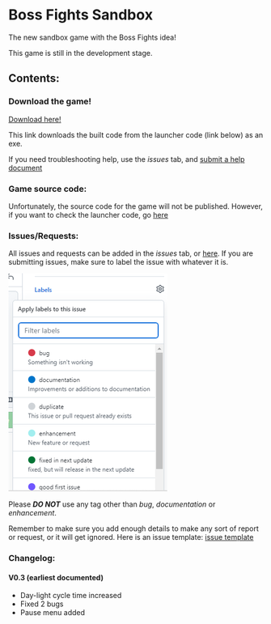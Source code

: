 # Boss Fights Sandbox

The new sandbox game with the Boss Fights idea!

This game is still in the development stage.

## Contents:



### Download the game!
[Download here!](https://drive.google.com/uc?export=download&confirm=yTib&id=1qrpe0llZtW-_Pc8Lw_tWTllHh0ynKe6p)

This link downloads the built code from the launcher code (link below) as an exe.

If you need troubleshooting help, use the _issues_ tab, and [submit a help document]()

### Game source code:
Unfortunately, the source code for the game will not be published. However, if you want to check the launcher code, go [here](https://github.com/MM4096/Boss-Fights-Sandbox/blob/main/main.py)


### Issues/Requests:
All issues and requests can be added in the *issues* tab, or [here](https://github.com/MM4096/Boss-Fights-Sandbox/issues). If you are submitting issues, make sure to label the issue with whatever it is.

![img.png](img.png)

Please **_DO NOT_** use any tag other than _bug_, _documentation_ or _enhancement_.

Remember to make sure you add enough details to make any sort of report or request, or it will get ignored.
Here is an issue template: [issue template](https://github.com/MM4096/Boss-Fights-Sandbox/issues/5)


### Changelog:
#### V0.3 (earliest documented)
- Day-light cycle time increased
- Fixed 2 bugs
- Pause menu added
